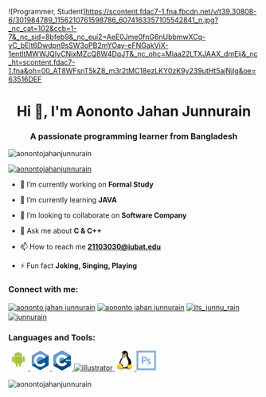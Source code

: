 ![Programmer, Student]https://scontent.fdac7-1.fna.fbcdn.net/v/t39.30808-6/301984789_1156210761598786_6074163357105542841_n.jpg?_nc_cat=102&ccb=1-7&_nc_sid=8bfeb9&_nc_eui2=AeE0Jme0fnG6nUbbmwXCq-yC_bElt6Dwdpn9sSW3oPB2mYOay-eFNGakViX-1entltMWWJQIyCNixMZcQ8W4DqJT&_nc_ohc=Miaa22LTXJAAX_dmEij&_nc_ht=scontent.fdac7-1.fna&oh=00_AT8WFsnT5kZ8_m3r2tMC18ezLKY0zK9y239utHt5ajNjlg&oe=63516DEF
<h1 align="center">Hi 👋, I'm Aononto Jahan Junnurain</h1>
<h3 align="center">A passionate programming learner from Bangladesh</h3>

<p align="left"> <img src="https://komarev.com/ghpvc/?username=aonontojahanjunnurain&label=Profile%20views&color=0e75b6&style=flat" alt="aonontojahanjunnurain" /> </p>

<p align="left"> <a href="https://github.com/ryo-ma/github-profile-trophy"><img src="https://github-profile-trophy.vercel.app/?username=aonontojahanjunnurain" alt="aonontojahanjunnurain" /></a> </p>

- 🔭 I’m currently working on **Formal Study**

- 🌱 I’m currently learning **JAVA**

- 👯 I’m looking to collaborate on **Software Company**

- 💬 Ask me about **C & C++**

- 📫 How to reach me **21103030@iubat.edu**

- ⚡ Fun fact **Joking, Singing, Playing**

<h3 align="left">Connect with me:</h3>
<p align="left">
<a href="https://linkedin.com/in/aononto jahan junnurain" target="blank"><img align="center" src="https://raw.githubusercontent.com/rahuldkjain/github-profile-readme-generator/master/src/images/icons/Social/linked-in-alt.svg" alt="aononto jahan junnurain" height="30" width="40" /></a>
<a href="https://fb.com/aononto jahan junnurain" target="blank"><img align="center" src="https://raw.githubusercontent.com/rahuldkjain/github-profile-readme-generator/master/src/images/icons/Social/facebook.svg" alt="aononto jahan junnurain" height="30" width="40" /></a>
<a href="https://instagram.com/its_junnu_rain" target="blank"><img align="center" src="https://raw.githubusercontent.com/rahuldkjain/github-profile-readme-generator/master/src/images/icons/Social/instagram.svg" alt="its_junnu_rain" height="30" width="40" /></a>
<a href="https://www.youtube.com/c/junnurain" target="blank"><img align="center" src="https://raw.githubusercontent.com/rahuldkjain/github-profile-readme-generator/master/src/images/icons/Social/youtube.svg" alt="junnurain" height="30" width="40" /></a>
</p>

<h3 align="left">Languages and Tools:</h3>
<p align="left"> <a href="https://developer.android.com" target="_blank" rel="noreferrer"> <img src="https://raw.githubusercontent.com/devicons/devicon/master/icons/android/android-original-wordmark.svg" alt="android" width="40" height="40"/> </a> <a href="https://www.cprogramming.com/" target="_blank" rel="noreferrer"> <img src="https://raw.githubusercontent.com/devicons/devicon/master/icons/c/c-original.svg" alt="c" width="40" height="40"/> </a> <a href="https://www.w3schools.com/cpp/" target="_blank" rel="noreferrer"> <img src="https://raw.githubusercontent.com/devicons/devicon/master/icons/cplusplus/cplusplus-original.svg" alt="cplusplus" width="40" height="40"/> </a> <a href="https://www.adobe.com/in/products/illustrator.html" target="_blank" rel="noreferrer"> <img src="https://www.vectorlogo.zone/logos/adobe_illustrator/adobe_illustrator-icon.svg" alt="illustrator" width="40" height="40"/> </a> <a href="https://www.linux.org/" target="_blank" rel="noreferrer"> <img src="https://raw.githubusercontent.com/devicons/devicon/master/icons/linux/linux-original.svg" alt="linux" width="40" height="40"/> </a> <a href="https://www.photoshop.com/en" target="_blank" rel="noreferrer"> <img src="https://raw.githubusercontent.com/devicons/devicon/master/icons/photoshop/photoshop-line.svg" alt="photoshop" width="40" height="40"/> </a> </p>

<p><img align="center" src="https://github-readme-stats.vercel.app/api/top-langs?username=aonontojahanjunnurain&show_icons=true&locale=en&layout=compact" alt="aonontojahanjunnurain" /></p>

